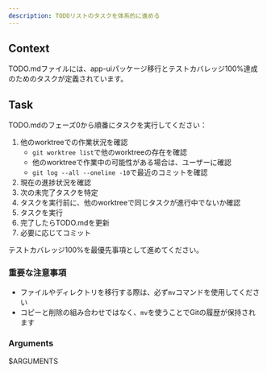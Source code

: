 ```yaml
---
description: TODOリストのタスクを体系的に進める
---
```


## Context
TODO.mdファイルには、app-uiパッケージ移行とテストカバレッジ100%達成のためのタスクが定義されています。

## Task
TODO.mdのフェーズ0から順番にタスクを実行してください：

1. 他のworktreeでの作業状況を確認
   - `git worktree list`で他のworktreeの存在を確認
   - 他のworktreeで作業中の可能性がある場合は、ユーザーに確認
   - `git log --all --oneline -10`で最近のコミットを確認
2. 現在の進捗状況を確認
3. 次の未完了タスクを特定
4. タスクを実行前に、他のworktreeで同じタスクが進行中でないか確認
5. タスクを実行
6. 完了したらTODO.mdを更新
7. 必要に応じてコミット

テストカバレッジ100%を最優先事項として進めてください。

### 重要な注意事項
- ファイルやディレクトリを移行する際は、必ず`mv`コマンドを使用してください
- コピーと削除の組み合わせではなく、`mv`を使うことでGitの履歴が保持されます

### Arguments
$ARGUMENTS